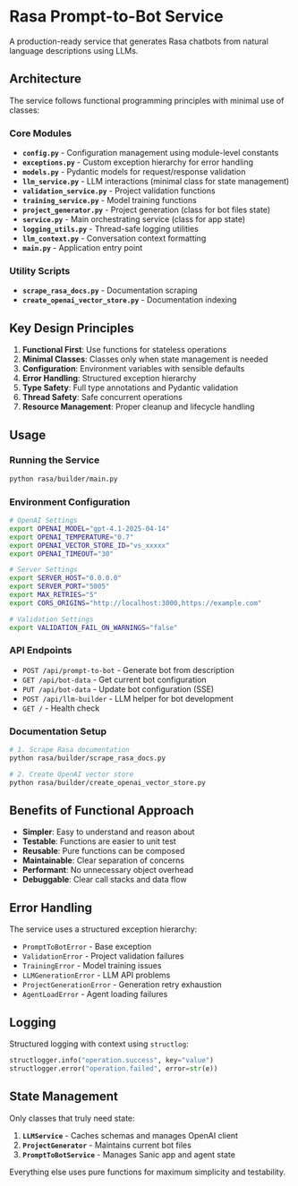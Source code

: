 # Rasa Prompt-to-Bot Service

A production-ready service that generates Rasa chatbots from natural language descriptions using LLMs.

## Architecture

The service follows functional programming principles with minimal use of classes:

### Core Modules

- **`config.py`** - Configuration management using module-level constants
- **`exceptions.py`** - Custom exception hierarchy for error handling
- **`models.py`** - Pydantic models for request/response validation
- **`llm_service.py`** - LLM interactions (minimal class for state management)
- **`validation_service.py`** - Project validation functions
- **`training_service.py`** - Model training functions
- **`project_generator.py`** - Project generation (class for bot files state)
- **`service.py`** - Main orchestrating service (class for app state)
- **`logging_utils.py`** - Thread-safe logging utilities
- **`llm_context.py`** - Conversation context formatting
- **`main.py`** - Application entry point

### Utility Scripts

- **`scrape_rasa_docs.py`** - Documentation scraping
- **`create_openai_vector_store.py`** - Documentation indexing

## Key Design Principles

1. **Functional First**: Use functions for stateless operations
2. **Minimal Classes**: Classes only when state management is needed
3. **Configuration**: Environment variables with sensible defaults
4. **Error Handling**: Structured exception hierarchy
5. **Type Safety**: Full type annotations and Pydantic validation
6. **Thread Safety**: Safe concurrent operations
7. **Resource Management**: Proper cleanup and lifecycle handling

## Usage

### Running the Service

```bash
python rasa/builder/main.py
```

### Environment Configuration

```bash
# OpenAI Settings
export OPENAI_MODEL="gpt-4.1-2025-04-14"
export OPENAI_TEMPERATURE="0.7"
export OPENAI_VECTOR_STORE_ID="vs_xxxxx"
export OPENAI_TIMEOUT="30"

# Server Settings
export SERVER_HOST="0.0.0.0"
export SERVER_PORT="5005"
export MAX_RETRIES="5"
export CORS_ORIGINS="http://localhost:3000,https://example.com"

# Validation Settings
export VALIDATION_FAIL_ON_WARNINGS="false"
```

### API Endpoints

- `POST /api/prompt-to-bot` - Generate bot from description
- `GET /api/bot-data` - Get current bot configuration
- `PUT /api/bot-data` - Update bot configuration (SSE)
- `POST /api/llm-builder` - LLM helper for bot development
- `GET /` - Health check

### Documentation Setup

```bash
# 1. Scrape Rasa documentation
python rasa/builder/scrape_rasa_docs.py

# 2. Create OpenAI vector store
python rasa/builder/create_openai_vector_store.py
```

## Benefits of Functional Approach

- **Simpler**: Easy to understand and reason about
- **Testable**: Functions are easier to unit test
- **Reusable**: Pure functions can be composed
- **Maintainable**: Clear separation of concerns
- **Performant**: No unnecessary object overhead
- **Debuggable**: Clear call stacks and data flow

## Error Handling

The service uses a structured exception hierarchy:

- `PromptToBotError` - Base exception
- `ValidationError` - Project validation failures
- `TrainingError` - Model training issues
- `LLMGenerationError` - LLM API problems
- `ProjectGenerationError` - Generation retry exhaustion
- `AgentLoadError` - Agent loading failures

## Logging

Structured logging with context using `structlog`:

```python
structlogger.info("operation.success", key="value")
structlogger.error("operation.failed", error=str(e))
```

## State Management

Only classes that truly need state:

1. **`LLMService`** - Caches schemas and manages OpenAI client
2. **`ProjectGenerator`** - Maintains current bot files
3. **`PromptToBotService`** - Manages Sanic app and agent state

Everything else uses pure functions for maximum simplicity and testability.
